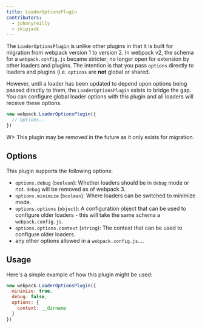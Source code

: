 ```yaml
---
title: LoaderOptionsPlugin
contributors:
  - johnnyreilly
  - skipjack
---
```


The `LoaderOptionsPlugin` is unlike other plugins in that it is built for migration from webpack version 1 to version 2. In webpack v2, the schema for a `webpack.config.js` became stricter; no longer open for extension by other loaders and plugins. The intention is that you pass `options` directly to loaders and plugins (i.e. `options` are __not__ global or shared.

However, until a loader has been updated to depend upon options being passed directly to them, the `LoaderOptionsPlugin` exists to bridge the gap. You can configure global loader options with this plugin and all loaders will receive these options.

``` js
new webpack.LoaderOptionsPlugin({
  // Options...
})
```

W> This plugin may be removed in the future as it only exists for migration.


## Options

This plugin supports the following options:

* `options.debug` (`boolean`): Whether loaders should be in `debug` mode or not. `debug` will be removed as of webpack 3.
* `options.minimize` (`boolean`): Where loaders can be switched to minimize mode.
* `options.options` (`object`): A configuration object that can be used to configure older loaders - this will take the same schema a `webpack.config.js`.
* `options.options.context` (`string`): The context that can be used to configure older loaders.
* any other options allowed in a `webpack.config.js`....


## Usage

Here's a simple example of how this plugin might be used:

```javascript
new webpack.LoaderOptionsPlugin({
  minimize: true,
  debug: false,
  options: {
    context: __dirname
  }
})
```
